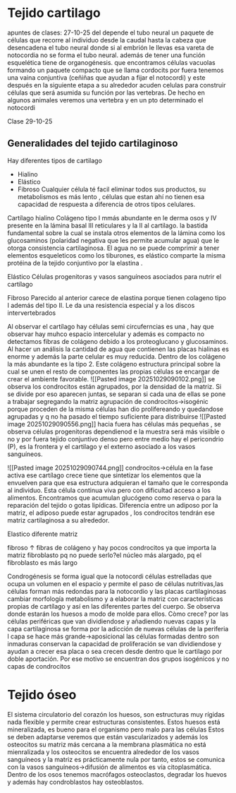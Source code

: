 # Tejido cartilago
apuntes de clases: 27-10-25
del depende el tubo neural
un paquete de células que recorre al individuo desde la caudal hasta la cabeza que desencadena el tubo neural donde si al embrión le llevas esa vareta de notocordia no se forma el tubo neural.
además de tener una función esquelética tiene de organogénesis.
que encontramos células vacuolas formando un paquete compacto que se llama cordocits por fuera tenemos una vaina conjuntiva (ceñiñas que ayudan a fijar el notocordi) y este después en la siguiente etapa a su alrededor acuden celulas para construir células que será asumida su función por las vertebras. De hecho en algunos animales veremos una vertebra y en un pto determinado el notocordi 

Clase 29-10-25

## Generalidades del tejido cartilaginoso
Hay diferentes tipos de cartilago
- Hialino
- Elástico
- Fibroso
Cualquier célula té facil eliminar todos sus productos, su metabolismos es más lento , células que estan ahí no tienen esa capacidad de respuesta a diferencia de otros tipos celulares.

Cartílago hialino
Colágeno  tipo I mmás abundante en le derma osos y IV presente en la lámina basal III reticulares y la II al cartilago.
la bastida fundamental sobre la cual se instala otros elementos de la lámina como los glucosaminos (polaridad negativa que les permite acumular agua) que le otorga consistencia  cartilaginosa. El agua no se puede comprimir a tener elementos esqueleticos como los tiburones, es elástico comparte la misma protéina de la tejido conjuntivo por la elastina .

Elástico
Células progenitoras y vasos sanguíneos asociados para nutrir el cartílago

Fibroso
Parecido al anterior carece de elastina porque tienen colageno tipo I además del tipo II. Le da una resistencia especial y a los discos intervertebrados 

Al observar el cartílago hay células semi circuferncias es una , hay que observar hay muhco espacio intercelular y además es compacto no detectamos fibras de colágeno debido a los proteoglucano y glucosaminos. Al hacer un análisis la cantidad de agua que contienen las placas hialinas es enorme y además la parte celular es muy reducida.
Dentro de los colágeno la más abundante es la tipo 2.
Este colágeno estructura principal sobre la cual se unen el resto de componentes las propias células se encargar de crear el ambiente favorable.
![[Pasted image 20251029090102.png]]
se observa los condrocitos están agrupados, por la densidad de la matriz.
Si se divide por eso aparecen juntas, se separan si cada una de ellas se pone a trabajar segregando la matriz
agrupación de condrocitos→isogénic porque proceden de la misma células han dio prolifereando y quedandose agrupadas y q no ha pasado el tiempo suficiente para distribuirse
![[Pasted image 20251029090556.png]]
hacia fuera has células más pequeñas , se observa células progenitoras dependienod e la muestra será más visiible o no y por fuera tejido conjuntivo denso pero entre medio hay el pericondrio (P), es la frontera y el cartilago y el externo asociado a los vasos sanguíneos.

![[Pasted image 20251029090744.png]]
condrocitos→célula en la fase activa ese cartílago crece tiene que sintetizar  los  elementos  que la envuelven para que esa estructura adquieran el tamaño que le corresponda al individuo. Esta célula continua viva pero con  dificultad acceso a los alimentos.  Encontramos que acumulan glucógeno como reserva o para la reparación del tejido o gotas lipídicas. 
Diferencia entre un adiposo por la matriz, el adiposo puede  estar agrupados , los  condrocitos tendrán ese matriz cartilaginosa a su alrededor. 

Elastico
diferente matriz

fibroso
↑  fibras de colágeno y hay pocos condrocitos ya que importa la matriz
fibroblasto pq no puede serlo?el núcleo más alargado, pq el fibroblasto es más largo

Condrogénesis
se forma igual que la notocordi
células estrelladas que ocupa un volumen en el espacio y permite el paso de células nutritivas,las células forman más redondas para la notocordio y las placas cartilaginosas
cambiar morfología metabolismo y a elaborar la matriz con características propias de cartílago y así en las diferentes partes del cuerpo.
Se observa donde estarán los huesos a modo de molde para ellos. 
Còmo crece? 
por las células periféricas que van dividiendose y añadiendo nuevas capas y la capa cartilaginosa se forma por la adicción de nuevas células de la periferia l capa se hace más grande→aposicional
las células formadas dentro son inmaduras conservan la capacidad de proliferación se van dividiendose y ayudan a crecer esa placa o sea crecen desde dentro que le cartilago por doble aportación.
Por ese motivo se encuentran dos grupos isogénicos y no capas de condrocitos 

# Tejido óseo
El sistema circulatorio del corazón
los huesos, son estructuras muy rígidas nada flexible y permite crear estructuras consistentes.
Estos huesos está mineralizada, es bueno para el organismo pero malo para las células 
Estos se deben adaptarse veremos que están vascularizados y además los osteocitos su matriz más cercana a la membrana plasmática no está mienralizada y los osteocitos se encuentra alrededor de los vasos sanguíneos y la matriz es prácticamente nula por tanto, estos se comunica con la vasos sanguíneos→difusión de alimentos es vía citoplasmática.
Dentro de los osos tenemos macrófagos osteoclastos, degradar los huevos y además hay  condroblastos hay osteoblastos.